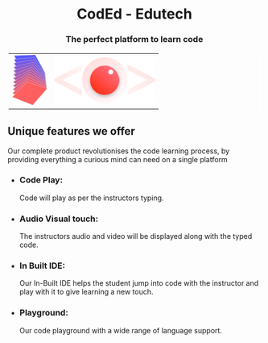 <h1 style="text-align: center;">CodEd - Edutech</h1>
<h3 style="text-align: center;">The perfect platform to learn code</h3>

<div>
<table style="width:100%;border: 2px solid white;text-align: center;">
  <tr>
    <td><img src="./assets/images/fool.png" alt="drawing" height="100"/></td>
    <td><img src="./assets/images/logo.png" alt="drawing" width="200"/></td>
  </tr>
</table>
</div>

## Unique features we offer

Our complete product revolutionises the code learning process, by providing everything a curious mind can need on a single platform

- <h3>Code Play:</h3> Code will play as per the instructors typing.
- <h3>Audio Visual touch:</h3> The instructors audio and video will be displayed along with the typed code.
- <h3>In Built IDE:</h3> Our In-Built IDE helps the student jump into code with the instructor and play with it to give learning a new touch.
- <h3>Playground:</h3> Our code playground with a wide range of language support.
